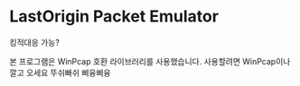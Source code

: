 # LastOrigin Packet Emulator
 킹적대응 가능?

본 프로그램은 WinPcap 호환 라이브러리를 사용했습니다. 사용할려면 WinPcap이나 깔고 오세요 뚜쉬빠쉬 삐융삐융
